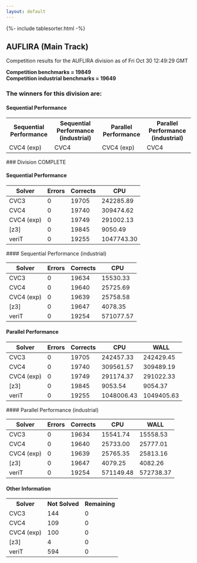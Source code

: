 ```yaml
---
layout: default
---
```

{%- include tablesorter.html -%}

##  AUFLIRA (Main Track)

Competition results for the AUFLIRA division as of Fri Oct 30 12:49:29 GMT

**Competition benchmarks = 19849** 
**<br/>Competition industrial benchmarks = 19649** 

### The winners for this division are: 
#### Sequential Performance
<table>
<tr>
<th class="center">Sequential Performance</th>
<th class="center">Sequential Performance (industrial)</th>
<th class="center">Parallel Performance</th>
<th class="center">Parallel Performance (industrial)</th>
</tr>
<tr class="center">
<td>CVC4 (exp)</td>
<td>CVC4</td>
<td>CVC4 (exp)</td>
<td>CVC4</td>
</tr>
</table>
### Division COMPLETE
 




#### Sequential Performance
<table id="sequential" class="result sorted">
<thead>
<tr>
<th class="center">Solver</th><th class="center">Errors</th>
<th class="center">Corrects</th>
<th class="center">CPU</th>
</tr>
</thead>
<tr>
<td>CVC3</td>
<td class="right">0</td>
<td class="right">19705</td>
<td class="right">242285.89</td>
</tr>
<tr>
<td>CVC4</td>
<td class="right">0</td>
<td class="right">19740</td>
<td class="right">309474.62</td>
</tr>
<tr>
<td>CVC4 (exp)</td>
<td class="right">0</td>
<td class="right">19749</td>
<td class="right">291002.13</td>
</tr>
<tr>
<td>[z3]</td>
<td class="right">0</td>
<td class="right">19845</td>
<td class="right">9050.49</td>
</tr>
<tr>
<td>veriT</td>
<td class="right">0</td>
<td class="right">19255</td>
<td class="right">1047743.30</td>
</tr>
</table>
#### Sequential Performance (industrial)
<table id="sequentiali" class="result sorted">
<thead>
<tr>
<th class="center">Solver</th><th class="center">Errors</th>
<th class="center">Corrects</th>
<th class="center">CPU</th>
</tr>
</thead>
<tr>
<td>CVC3</td>
<td class="right">0</td>
<td class="right">19634</td>
<td class="right">15530.33</td>
</tr>
<tr>
<td>CVC4</td>
<td class="right">0</td>
<td class="right">19640</td>
<td class="right">25725.69</td>
</tr>
<tr>
<td>CVC4 (exp)</td>
<td class="right">0</td>
<td class="right">19639</td>
<td class="right">25758.58</td>
</tr>
<tr>
<td>[z3]</td>
<td class="right">0</td>
<td class="right">19647</td>
<td class="right">4078.35</td>
</tr>
<tr>
<td>veriT</td>
<td class="right">0</td>
<td class="right">19254</td>
<td class="right">571077.57</td>
</tr>
</table>

#### Parallel Performance
<table id="parallel" class="result sorted">
<thead>
<tr>
<th class="center">Solver</th><th class="center">Errors</th>
<th class="center">Corrects</th>
<th class="center">CPU</th>
<th class="center">WALL</th>
</tr>
</thead>
<tr>
<td>CVC3</td>
<td class="right">0</td>
<td class="right">19705</td>
<td class="right">242457.33</td>
<td class="right">242429.45</td>
</tr>
<tr>
<td>CVC4</td>
<td class="right">0</td>
<td class="right">19740</td>
<td class="right">309561.57</td>
<td class="right">309489.19</td>
</tr>
<tr>
<td>CVC4 (exp)</td>
<td class="right">0</td>
<td class="right">19749</td>
<td class="right">291174.37</td>
<td class="right">291022.33</td>
</tr>
<tr>
<td>[z3]</td>
<td class="right">0</td>
<td class="right">19845</td>
<td class="right">9053.54</td>
<td class="right">9054.37</td>
</tr>
<tr>
<td>veriT</td>
<td class="right">0</td>
<td class="right">19255</td>
<td class="right">1048006.43</td>
<td class="right">1049405.63</td>
</tr>

</table>
#### Parallel Performance (industrial)
<table id="paralleli" class="result sorted">
<thead>
<tr>
<th class="center">Solver</th><th class="center">Errors</th>
<th class="center">Corrects</th>
<th class="center">CPU</th>
<th class="center">WALL</th>
</tr>
</thead>
<tr>
<td>CVC3</td>
<td class="right">0</td>
<td class="right">19634</td>
<td class="right">15541.74</td>
<td class="right">15558.53</td>
</tr>
<tr>
<td>CVC4</td>
<td class="right">0</td>
<td class="right">19640</td>
<td class="right">25733.00</td>
<td class="right">25777.01</td>
</tr>
<tr>
<td>CVC4 (exp)</td>
<td class="right">0</td>
<td class="right">19639</td>
<td class="right">25765.35</td>
<td class="right">25813.16</td>
</tr>
<tr>
<td>[z3]</td>
<td class="right">0</td>
<td class="right">19647</td>
<td class="right">4079.25</td>
<td class="right">4082.26</td>
</tr>
<tr>
<td>veriT</td>
<td class="right">0</td>
<td class="right">19254</td>
<td class="right">571149.48</td>
<td class="right">572738.37</td>
</tr>
</table>

#### Other Information
<table><tr>
<th class="center">Solver</th>
<th class="center">Not Solved</th>
<th class="center">Remaining</th>
</tr>
<tr>
<td>CVC3</td>
<td class="right">144</td>
<td class="right">0</td>
</tr>
<tr>
<td>CVC4</td>
<td class="right">109</td>
<td class="right">0</td>
</tr>
<tr>
<td>CVC4 (exp)</td>
<td class="right">100</td>
<td class="right">0</td>
</tr>
<tr>
<td>[z3]</td>
<td class="right">4</td>
<td class="right">0</td>
</tr>
<tr>
<td>veriT</td>
<td class="right">594</td>
<td class="right">0</td>
</tr>
</table>

